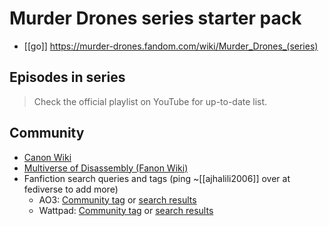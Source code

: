 # Murder Drones series starter pack

* [[go]] <https://murder-drones.fandom.com/wiki/Murder_Drones_(series)>

## Episodes in series

> Check the official playlist on YouTube for up-to-date list.

## Community

* [Canon Wiki](https://murder-drones.fandom.com)
* [Multiverse of Disassembly (Fanon Wiki)](https://multiverse-of-disassembly.fandom.com/wiki/Multiverse_of_Disassembly_Wiki)
* Fanfiction search queries and tags (ping ~[[ajhalili2006]] over at fediverse to add more)
    * AO3: [Community tag](https://archiveofourown.org/tags/Murder%20Drones%20(Web%20Series)/works) or [search results](https://archiveofourown.org/works/search?work_search%5Bquery%5D=Murder+Drones)
    * Wattpad: [Community tag](https://www.wattpad.com/stories/murderdrones) or [search results](https://www.wattpad.com/search/murder%20drones)
